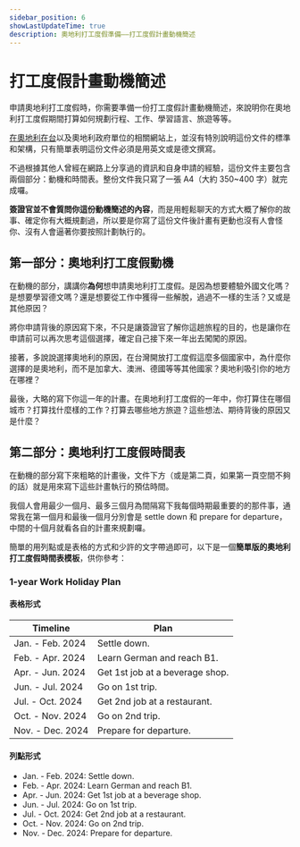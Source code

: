 ```yaml
---
sidebar_position: 6
showLastUpdateTime: true
description: 奧地利打工度假準備——打工度假計畫動機簡述
---
```


# 打工度假計畫動機簡述

申請奧地利打工度假時，你需要準備一份打工度假計畫動機簡述，來說明你在奧地利打工度假期間打算如何規劃行程、工作、學習語言、旅遊等等。

[在奧地利在台](https://www.bmeia.gv.at/fileadmin/user_upload/Vertretungen/OEBT_Taipei/Dokumente/WHP__ch_.pdf)以及奧地利政府單位的相關網站上，並沒有特別說明這份文件的標準和架構，只有簡單表明這份文件必須是用英文或是德文撰寫。

不過根據其他人曾經在網路上分享過的資訊和自身申請的經驗，這份文件主要包含兩個部分：動機和時間表。整份文件我只寫了一張 A4（大約 350~400 字）就完成囉。

**簽證官並不會質問你這份動機簡述的內容**，而是用輕鬆聊天的方式大概了解你的故事、確定你有大概規劃過，所以要是你寫了這份文件後計畫有更動也沒有人會怪你、沒有人會逼著你要按照計劃執行的。

## 第一部分：奧地利打工度假動機

在動機的部分，講講你**為何**想申請奧地利打工度假。是因為想要體驗外國文化嗎？是想要學習德文嗎？還是想要從工作中獲得一些解脫，過過不一樣的生活？又或是其他原因？

將你申請背後的原因寫下來，不只是讓簽證官了解你這趟旅程的目的，也是讓你在申請前可以再次思考這個選擇，確定自己接下來一年出去闖闖的原因。

接著，多說說選擇奧地利的原因，在台灣開放打工度假這麼多個國家中，為什麼你選擇的是奧地利，而不是加拿大、澳洲、德國等等其他國家？奧地利吸引你的地方在哪裡？

最後，大略的寫下你這一年的計畫。在奧地利打工度假的一年中，你打算住在哪個城市？打算找什麼樣的工作？打算去哪些地方旅遊？這些想法、期待背後的原因又是什麼？

## 第二部分：奧地利打工度假時間表

在動機的部分寫下來粗略的計畫後，文件下方（或是第二頁，如果第一頁空間不夠的話）就是用來寫下這些計畫執行的預估時間。

我個人會用最少一個月、最多三個月為間隔寫下我每個時期最重要的的那件事，通常我在第一個月和最後一個月分別會是 settle down 和 prepare for departure，中間的十個月就看各自的計畫來規劃囉。

簡單的用列點或是表格的方式和少許的文字帶過即可，以下是一個**簡單版的奧地利打工度假時間表模板**，供你參考：

### 1-year Work Holiday Plan

#### 表格形式

| Timeline | Plan | 
| --- | --- | 
| Jan. - Feb. 2024 | Settle down. |
| Feb. - Apr. 2024 | Learn German and reach B1. |
| Apr. - Jun. 2024 | Get 1st job at a beverage shop. |
| Jun. - Jul. 2024 | Go on 1st trip. |
| Jul. - Oct. 2024 | Get 2nd job at a restaurant. |
| Oct. - Nov. 2024 | Go on 2nd trip. |
| Nov. - Dec. 2024 | Prepare for departure. |

#### 列點形式

- Jan. - Feb. 2024: Settle down.
- Feb. - Apr. 2024: Learn German and reach B1.
- Apr. - Jun. 2024: Get 1st job at a beverage shop.
- Jun. - Jul. 2024: Go on 1st trip.
- Jul. - Oct. 2024: Get 2nd job at a restaurant.
- Oct. - Nov. 2024: Go on 2nd trip.
- Nov. - Dec. 2024: Prepare for departure.